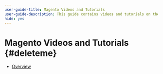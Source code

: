 ```yaml
---
user-guide-title: Magento Videos and Tutorials
user-guide-description: This guide contains videos and tutorials on the many features and capabilities of Adobe Magento Commerce.
hide: yes
---
```


# Magento Videos and Tutorials {#deleteme}

+ [Overview](overview.md)
